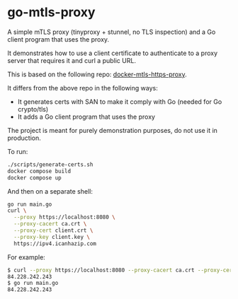 # go-mtls-proxy
A simple mTLS proxy (tinyproxy + stunnel, no TLS inspection) and a Go client program that uses the proxy.

It demonstrates how to use a client certificate to authenticate to a proxy server that requires it and curl a public URL.

This is based on the following repo: [docker-mtls-https-proxy](
https://github.com/fancy-owl/docker-mtls-https-proxy/).

It differs from the above repo in the following ways:
- It generates certs with SAN to make it comply with Go (needed for Go crypto/tls)
- It adds a Go client program that uses the proxy

The project is meant for purely demonstration purposes, do not use it in production.

To run:
```bash
./scripts/generate-certs.sh
docker compose build
docker compose up
```

And then on a separate shell:
```bash
go run main.go
curl \
  --proxy https://localhost:8080 \
  --proxy-cacert ca.crt \
  --proxy-cert client.crt \
  --proxy-key client.key \
  https://ipv4.icanhazip.com
```

For example:
```bash
$ curl --proxy https://localhost:8080 --proxy-cacert ca.crt --proxy-cert client.crt --proxy-key client.key https://ipv4.icanhazip.com
84.228.242.243
$ go run main.go                                                                                                                     
84.228.242.243
```